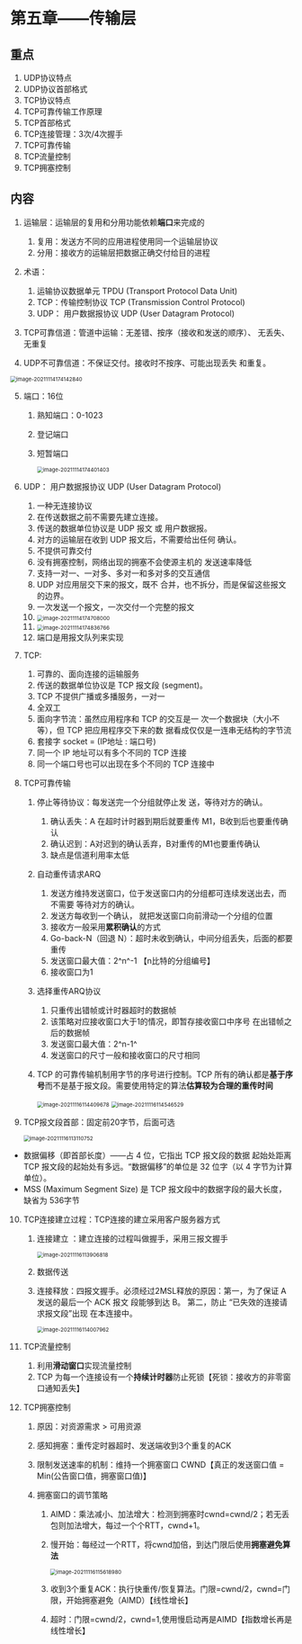 # 第五章——传输层

## 重点

1. UDP协议特点
2. UDP协议首部格式
3. TCP协议特点
4. TCP可靠传输工作原理
5. TCP首部格式
6. TCP连接管理：3次/4次握手
7. TCP可靠传输
8. TCP流量控制
9. TCP拥塞控制



## 内容

1. 运输层：运输层的复用和分用功能依赖**端口**来完成的
   1. 复用：发送方不同的应用进程使用同一个运输层协议
   2. 分用：接收方的运输层把数据正确交付给目的进程
   
2. 术语：
   1. 运输协议数据单元 TPDU (Transport Protocol Data Unit)
   2. TCP：传输控制协议 TCP (Transmission Control  Protocol)
   3. UDP： 用户数据报协议 UDP (User Datagram Protocol)
   
3. TCP可靠信道：管道中运输：无差错、按序（接收和发送的顺序）、 无丢失、无重复

4. UDP不可靠信道：不保证交付。接收时不按序、可能出现丢失 和重复。
 <img src="\images\image-20211114174142840.png" alt="image-20211114174142840" style="zoom:67%;" />

5. 端口：16位

   1. 熟知端口：0-1023

   2. 登记端口

   3. 短暂端口

      <img src="\images\image-20211114174401403.png" alt="image-20211114174401403" style="zoom:67%;" />

6. UDP： 用户数据报协议 UDP (User Datagram Protocol)

   1. 一种无连接协议
   2. 在传送数据之前不需要先建立连接。
   3. 传送的数据单位协议是 UDP 报文 或 用户数据报。
   4. 对方的运输层在收到 UDP 报文后，不需要给出任何 确认。 
   5. 不提供可靠交付
   6. 没有拥塞控制，网络出现的拥塞不会使源主机的 发送速率降低
   7. 支持一对一、一对多、多对一和多对多的交互通信
   8. UDP 对应用层交下来的报文，既不 合并，也不拆分，而是保留这些报文的边界。
   9. 一次发送一个报文，一次交付一个完整的报文
   10. <img src="\images\image-20211114174708000.png" alt="image-20211114174708000" style="zoom:67%;" />
   11. <img src="images\image-20211114174836766.png" alt="image-20211114174836766" style="zoom:67%;" />
   12. 端口是用报文队列来实现

7. TCP:

   1. 可靠的、面向连接的运输服务
   2. 传送的数据单位协议是 TCP 报文段 (segment)。
   3. TCP 不提供广播或多播服务，一对一
   4. 全双工
   5. 面向字节流：虽然应用程序和 TCP 的交互是一 次一个数据块（大小不等），但 TCP 把应用程序交下来的数 据看成仅仅是一连串无结构的字节流
   6. 套接字 socket = (IP地址 : 端口号)
   7. 同一个 IP 地址可以有多个不同的 TCP 连接
   8. 同一个端口号也可以出现在多个不同的 TCP 连接中

8. TCP可靠传输

   1. 停止等待协议：每发送完一个分组就停止发 送，等待对方的确认。
      1. 确认丢失：A 在超时计时器到期后就要重传 M1，B收到后也要重传确认
      2. 确认迟到：A对迟到的确认丢弃，B对重传的M1也要重传确认
      3. 缺点是信道利用率太低
      
   2. 自动重传请求ARQ
      1. 发送方维持发送窗口，位于发送窗口内的分组都可连续发送出去，而不需要 等待对方的确认。
      2. 发送方每收到一个确认， 就把发送窗口向前滑动一个分组的位置
      3. 接收方一般采用**累积确认**的方式
      4. Go-back-N（回退 N）：超时未收到确认，中间分组丢失，后面的都要重传
      5. 发送窗口最大值：2^n^-1 【n比特的分组编号】
      6. 接收窗口为1
      
   3. 选择重传ARQ协议
      1. 只重传出错帧或计时器超时的数据帧
      2. 该策略对应接收窗口大于1的情况，即暂存接收窗口中序号 在出错帧之后的数据帧
      3. 发送窗口最大值：2^n-1^
      4. 发送窗口的尺寸一般和接收窗口的尺寸相同
      
   4. TCP 的可靠传输机制用字节的序号进行控制。TCP 所有的确认都是**基于序号**而不是基于报文段。需要使用特定的算法**估算较为合理的重传时间**

      <img src="images\image-20211116114409678.png" alt="image-20211116114409678" style="zoom:67%;" />

      <img src="images\image-20211116114546529.png" alt="image-20211116114546529" style="zoom:67%;" />

9. TCP报文段首部：固定前20字节，后面可选

   <img src="images\image-20211116113110752.png" alt="image-20211116113110752" style="zoom:67%;" />

  - 数据偏移（即首部长度）——占 4 位，它指出 TCP 报文段的数据 起始处距离 TCP 报文段的起始处有多远。“数据偏移”的单位是 32 位字（以 4 字节为计算单位）。
  - MSS (Maximum Segment Size) 是 TCP 报文段中的数据字段的最大长度，缺省为 536字节
10. TCP连接建立过程：TCP连接的建立采用客户服务器方式

    1. 连接建立 ：建立连接的过程叫做握手，采用三报文握手

       <img src="images\image-20211116113906818.png" alt="image-20211116113906818" style="zoom:67%;" />

    2. 数据传送 

    3. 连接释放：四报文握手。必须经过2MSL释放的原因：第一，为了保证 A 发送的最后一个 ACK 报文 段能够到达 B。 第二，防止 “已失效的连接请求报文段”出现 在本连接中。

       <img src="images\image-20211116114007962.png" alt="image-20211116114007962" style="zoom:67%;" />
    
11. TCP流量控制

    1. 利用**滑动窗口**实现流量控制
    2. TCP 为每一个连接设有一个**持续计时器**防止死锁【死锁：接收方的非零窗口通知丢失】

12. TCP拥塞控制

    1. 原因：对资源需求 > 可用资源

    2. 感知拥塞：重传定时器超时、发送端收到3个重复的ACK

    3. 限制发送速率的机制：维持一个拥塞窗口 CWND【真正的发送窗口值 = Min(公告窗口值，拥塞窗口值)】

    4. 拥塞窗口的调节策略

       1. AIMD：乘法减小、加法增大：检测到拥塞时cwnd=cwnd/2；若无丢包则加法增大，每过一个个RTT，cwnd+1。

       2. 慢开始：每经过一个RTT，将cwnd加倍，到达门限后使用**拥塞避免算法**

          <img src="images\image-20211116115618980.png" alt="image-20211116115618980" style="zoom:67%;" />

       3. 收到3个重复ACK：执行快重传/恢复算法。门限=cwnd/2，cwnd=门限，开始拥塞避免（AIMD）【线性增长】
       
       4. 超时：门限=cwnd/2，cwnd=1,使用慢启动再是AIMD【指数增长再是线性增长】

